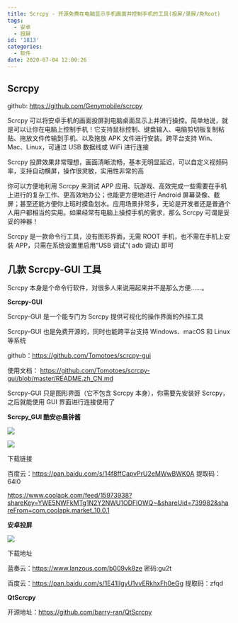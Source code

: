 ```yaml
---
title: Scrcpy - 开源免费在电脑显示手机画面并控制手机的工具(投屏/录屏/免Root)
tags:
  - 安卓
  - 投屏
id: '1813'
categories:
  - 软件
date: 2020-07-04 12:00:26
---
```


## Scrcpy

github: https://github.com/Genymobile/scrcpy

Scrcpy 可以将安卓手机的画面投屏到电脑桌面显示上并进行操控。简单地说，就是可以让你在电脑上控制手机！它支持鼠标控制、键盘输入、电脑剪切板复制粘贴、拖放文件传输到手机、以及拖放 APK 文件进行安装。跨平台支持 Win、Mac、Linux，可通过 USB 数据线或 WiFi 进行连接

Scrcpy 投屏效果非常理想，画面清晰流畅，基本无明显延迟，可以自定义视频码率，支持自动横屏，操作很灵敏，实用性非常的高

你可以方便地利用 Scrcpy 来测试 APP 应用、玩游戏、高效完成一些需要在手机上进行的复杂工作、更高效地办公；也能更方便地进行 Android 屏幕录像、截屏；甚至还能方便你上班时摸鱼划水。应用场景非常多，无论是开发者还是普通个人用户都相当的实用。如果经常有电脑上操控手机的需求，那么 Scrcpy 可谓是妥妥的神器！

Scrcpy 是一款命令行工具，没有图形界面，无需 ROOT 手机，也不需在手机上安装 APP，只需在系统设置里启用“USB 调试”( adb 调试) 即可

## 几款 Scrcpy-GUI 工具

Scrcpy 本身是个命令行软件，对很多人来说用起来并不是那么方便……。

**Scrcpy-GUI**

Scrcpy-GUI 是一个能专门为 Scrcpy 提供可视化的操作界面的外挂工具

Scrcpy-GUI 也是免费开源的，同时也能跨平台支持 Windows、macOS 和 Linux 等系统

github：https://github.com/Tomotoes/scrcpy-gui

使用文档： https://github.com/Tomotoes/scrcpy-gui/blob/master/README.zh_CN.md

Scrcpy-GUI 只是图形界面（它不包含 Scrcpy 本身），你需要先安装好 Scrcpy，之后就能使用 GUI 界面进行连接使用了

**Scrcpy_GUI 酷安@晨钟酱**

![](https://cdn.jsdelivr.net/gh/cuilongjin/static@img/img/20210102203423.png)

![](https://cdn.jsdelivr.net/gh/cuilongjin/static@img/img/20210102203440.png)

下载链接

百度云：https://pan.baidu.com/s/14f8ffCapvPrU2eMWwBWK0A 提取码：64l0

https://www.coolapk.com/feed/15973938?shareKey=YWE5NWFkMTg1N2Y2NWU1ODFlOWQ~&shareUid=739982&shareFrom=com.coolapk.market_10.0.1

**安卓投屏**

![](https://cdn.jsdelivr.net/gh/cuilongjin/static@img/img/20210102203457.png)

下载地址

蓝奏云：https://www.lanzous.com/b009vk8ze 密码:gu2t

百度云：https://pan.baidu.com/s/1E41IIgyU1vvERkhxFh0eGg 提取码：zfqd


**QtScrcpy**

开源地址：https://github.com/barry-ran/QtScrcpy
